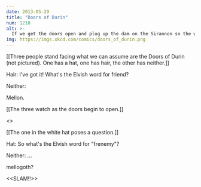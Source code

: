 ```yaml
---
date: 2013-05-29
title: "Doors of Durin"
num: 1218
alt: >-
  If we get the doors open and plug up the dam on the Sirannon so the water rises a little, the pool will start draining into Moria. How do you think the Watcher would fare against a drenched Balrog?
img: https://imgs.xkcd.com/comics/doors_of_durin.png
---
```

[[Three people stand facing what we can assume are the Doors of Durin (not pictured). One has a hat, one has hair, the other has neither.]]

Hair: I've got it! What's the Elvish word for friend?

Neither: 

Mellon.

[[The three watch as the doors begin to open.]]

<<RUMBLE>>

[[The one in the white hat poses a question.]]

Hat: So what's the Elvish word for "frenemy"? 

Neither: ...

mellogoth?

<<SLAM!!>>

